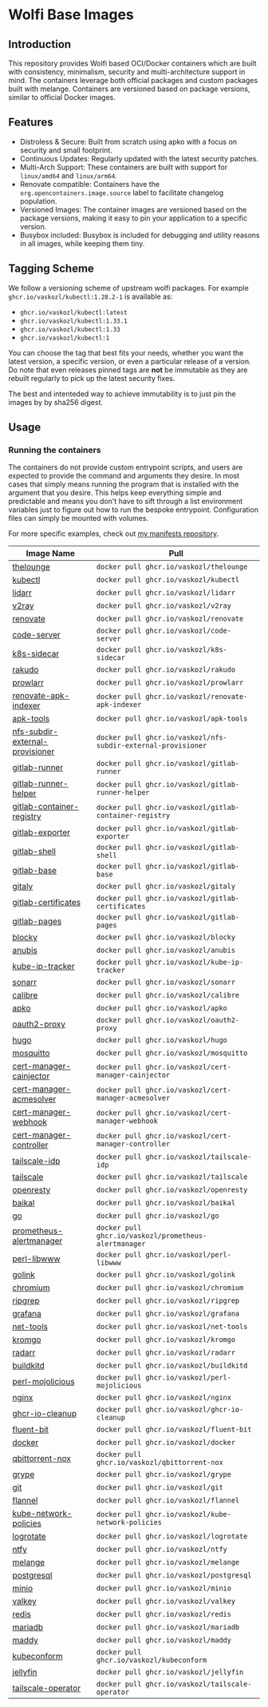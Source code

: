 # Wolfi Base Images

## Introduction

This repository provides Wolfi based OCI/Docker containers which are built with consistency, minimalism, security and multi-architecture support in mind. The containers leverage both official packages and custom packages built with melange. Containers are versioned based on package versions, similar to official Docker images.

## Features

- Distroless & Secure: Built from scratch using apko with a focus on security and small footprint.
- Continuous Updates: Regularly updated with the latest security patches.
- Multi-Arch Support: These containers are built with support for `linux/amd64` and `linux/arm64`.
- Renovate compatible: Containers have the `org.opencontainers.image.source` label to facilitate changelog population.
- Versioned Images: The container images are versioned based on the package versions, making it easy to pin your application to a specific version.
- Busybox included: Busybox is included for debugging and utility reasons in all images, while keeping them tiny.

## Tagging Scheme

We follow a versioning scheme of upstream wolfi packages. For example `ghcr.io/vaskozl/kubectl:1.28.2-1` is available as:

* `ghcr.io/vaskozl/kubectl:latest`
* `ghcr.io/vaskozl/kubectl:1.33.1`
* `ghcr.io/vaskozl/kubectl:1.33`
* `ghcr.io/vaskozl/kubectl:1`

You can choose the tag that best fits your needs, whether you want the latest version, a specific version, or even a particular release of a version. Do note that even releases pinned tags are **not** be immutable as they are rebuilt regularly to pick up the latest security fixes.

The best and intenteded way to achieve immutability is to just pin the images by by sha256 digest.

## Usage

### Running the containers

The containers do not provide custom entrypoint scripts, and users are expected to provide the command and arguments they desire. In most cases that simply means running the program that is installed with the argument that you desire. This helps keep everything simple and predictable and means you don't have to sift through a list environment variables just to figure out how to run the bespoke entrypoint. Configuration files can simply be mounted with volumes.

For more specific examples, check out [my manifests repository](https://github.com/vaskozl/home-infra).

| Image Name | Pull |
| ------------------------------------------------------------ | ---------------------------------------------------------------  |
| [thelounge](./thelounge.yaml)                                | `docker pull ghcr.io/vaskozl/thelounge`                          |
| [kubectl](./kubectl.yaml)                                    | `docker pull ghcr.io/vaskozl/kubectl`                            |
| [lidarr](./lidarr.yaml)                                      | `docker pull ghcr.io/vaskozl/lidarr`                             |
| [v2ray](./v2ray.yaml)                                        | `docker pull ghcr.io/vaskozl/v2ray`                              |
| [renovate](./renovate.yaml)                                  | `docker pull ghcr.io/vaskozl/renovate`                           |
| [code-server](./code-server.yaml)                            | `docker pull ghcr.io/vaskozl/code-server`                        |
| [k8s-sidecar](./k8s-sidecar.yaml)                            | `docker pull ghcr.io/vaskozl/k8s-sidecar`                        |
| [rakudo](./rakudo.yaml)                                      | `docker pull ghcr.io/vaskozl/rakudo`                             |
| [prowlarr](./prowlarr.yaml)                                  | `docker pull ghcr.io/vaskozl/prowlarr`                           |
| [renovate-apk-indexer](./renovate-apk-indexer.yaml)          | `docker pull ghcr.io/vaskozl/renovate-apk-indexer`               |
| [apk-tools](./apk-tools.yaml)                                | `docker pull ghcr.io/vaskozl/apk-tools`                          |
| [nfs-subdir-external-provisioner](./nfs-subdir-external-provisioner.yaml) | `docker pull ghcr.io/vaskozl/nfs-subdir-external-provisioner`    |
| [gitlab-runner](./gitlab/gitlab-runner.yaml)                 | `docker pull ghcr.io/vaskozl/gitlab-runner`                      |
| [gitlab-runner-helper](./gitlab/gitlab-runner-helper.yaml)   | `docker pull ghcr.io/vaskozl/gitlab-runner-helper`               |
| [gitlab-container-registry](./gitlab/gitlab-container-registry.yaml) | `docker pull ghcr.io/vaskozl/gitlab-container-registry`          |
| [gitlab-exporter](./gitlab/gitlab-exporter.yaml)             | `docker pull ghcr.io/vaskozl/gitlab-exporter`                    |
| [gitlab-shell](./gitlab/gitlab-shell.yaml)                   | `docker pull ghcr.io/vaskozl/gitlab-shell`                       |
| [gitlab-base](./gitlab/gitlab-base.yaml)                     | `docker pull ghcr.io/vaskozl/gitlab-base`                        |
| [gitaly](./gitlab/gitaly.yaml)                               | `docker pull ghcr.io/vaskozl/gitaly`                             |
| [gitlab-certificates](./gitlab/gitlab-certificates.yaml)     | `docker pull ghcr.io/vaskozl/gitlab-certificates`                |
| [gitlab-pages](./gitlab/gitlab-pages.yaml)                   | `docker pull ghcr.io/vaskozl/gitlab-pages`                       |
| [blocky](./blocky.yaml)                                      | `docker pull ghcr.io/vaskozl/blocky`                             |
| [anubis](./anubis.yaml)                                      | `docker pull ghcr.io/vaskozl/anubis`                             |
| [kube-ip-tracker](./kube-ip-tracker.yaml)                    | `docker pull ghcr.io/vaskozl/kube-ip-tracker`                    |
| [sonarr](./sonarr.yaml)                                      | `docker pull ghcr.io/vaskozl/sonarr`                             |
| [calibre](./calibre.yaml)                                    | `docker pull ghcr.io/vaskozl/calibre`                            |
| [apko](./apko.yaml)                                          | `docker pull ghcr.io/vaskozl/apko`                               |
| [oauth2-proxy](./oauth2-proxy.yaml)                          | `docker pull ghcr.io/vaskozl/oauth2-proxy`                       |
| [hugo](./hugo.yaml)                                          | `docker pull ghcr.io/vaskozl/hugo`                               |
| [mosquitto](./mosquitto.yaml)                                | `docker pull ghcr.io/vaskozl/mosquitto`                          |
| [cert-manager-cainjector](./cert-manager/cert-manager-cainjector.yaml) | `docker pull ghcr.io/vaskozl/cert-manager-cainjector`            |
| [cert-manager-acmesolver](./cert-manager/cert-manager-acmesolver.yaml) | `docker pull ghcr.io/vaskozl/cert-manager-acmesolver`            |
| [cert-manager-webhook](./cert-manager/cert-manager-webhook.yaml) | `docker pull ghcr.io/vaskozl/cert-manager-webhook`               |
| [cert-manager-controller](./cert-manager/cert-manager-controller.yaml) | `docker pull ghcr.io/vaskozl/cert-manager-controller`            |
| [tailscale-idp](./tailscale-idp.yaml)                        | `docker pull ghcr.io/vaskozl/tailscale-idp`                      |
| [tailscale](./tailscale.yaml)                                | `docker pull ghcr.io/vaskozl/tailscale`                          |
| [openresty](./openresty.yaml)                                | `docker pull ghcr.io/vaskozl/openresty`                          |
| [baikal](./baikal.yaml)                                      | `docker pull ghcr.io/vaskozl/baikal`                             |
| [go](./go.yaml)                                              | `docker pull ghcr.io/vaskozl/go`                                 |
| [prometheus-alertmanager](./prometheus-alertmanager.yaml)    | `docker pull ghcr.io/vaskozl/prometheus-alertmanager`            |
| [perl-libwww](./perl-libwww.yaml)                            | `docker pull ghcr.io/vaskozl/perl-libwww`                        |
| [golink](./golink.yaml)                                      | `docker pull ghcr.io/vaskozl/golink`                             |
| [chromium](./chromium.yaml)                                  | `docker pull ghcr.io/vaskozl/chromium`                           |
| [ripgrep](./ripgrep.yaml)                                    | `docker pull ghcr.io/vaskozl/ripgrep`                            |
| [grafana](./grafana.yaml)                                    | `docker pull ghcr.io/vaskozl/grafana`                            |
| [net-tools](./net-tools.yaml)                                | `docker pull ghcr.io/vaskozl/net-tools`                          |
| [kromgo](./kromgo.yaml)                                      | `docker pull ghcr.io/vaskozl/kromgo`                             |
| [radarr](./radarr.yaml)                                      | `docker pull ghcr.io/vaskozl/radarr`                             |
| [buildkitd](./buildkitd.yaml)                                | `docker pull ghcr.io/vaskozl/buildkitd`                          |
| [perl-mojolicious](./perl-mojolicious.yaml)                  | `docker pull ghcr.io/vaskozl/perl-mojolicious`                   |
| [nginx](./nginx.yaml)                                        | `docker pull ghcr.io/vaskozl/nginx`                              |
| [ghcr-io-cleanup](./.github/workflows/ghcr-io-cleanup.yaml)  | `docker pull ghcr.io/vaskozl/ghcr-io-cleanup`                    |
| [fluent-bit](./fluent-bit.yaml)                              | `docker pull ghcr.io/vaskozl/fluent-bit`                         |
| [docker](./docker.yaml)                                      | `docker pull ghcr.io/vaskozl/docker`                             |
| [qbittorrent-nox](./qbittorrent-nox.yaml)                    | `docker pull ghcr.io/vaskozl/qbittorrent-nox`                    |
| [grype](./grype.yaml)                                        | `docker pull ghcr.io/vaskozl/grype`                              |
| [git](./git.yaml)                                            | `docker pull ghcr.io/vaskozl/git`                                |
| [flannel](./flannel.yaml)                                    | `docker pull ghcr.io/vaskozl/flannel`                            |
| [kube-network-policies](./kube-network-policies.yaml)        | `docker pull ghcr.io/vaskozl/kube-network-policies`              |
| [logrotate](./logrotate.yaml)                                | `docker pull ghcr.io/vaskozl/logrotate`                          |
| [ntfy](./ntfy.yaml)                                          | `docker pull ghcr.io/vaskozl/ntfy`                               |
| [melange](./melange.yaml)                                    | `docker pull ghcr.io/vaskozl/melange`                            |
| [postgresql](./postgresql.yaml)                              | `docker pull ghcr.io/vaskozl/postgresql`                         |
| [minio](./minio.yaml)                                        | `docker pull ghcr.io/vaskozl/minio`                              |
| [valkey](./valkey.yaml)                                      | `docker pull ghcr.io/vaskozl/valkey`                             |
| [redis](./redis.yaml)                                        | `docker pull ghcr.io/vaskozl/redis`                              |
| [mariadb](./mariadb.yaml)                                    | `docker pull ghcr.io/vaskozl/mariadb`                            |
| [maddy](./maddy.yaml)                                        | `docker pull ghcr.io/vaskozl/maddy`                              |
| [kubeconform](./kubeconform.yaml)                            | `docker pull ghcr.io/vaskozl/kubeconform`                        |
| [jellyfin](./jellyfin.yaml)                                  | `docker pull ghcr.io/vaskozl/jellyfin`                           |
| [tailscale-operator](./tailscale-operator.yaml)              | `docker pull ghcr.io/vaskozl/tailscale-operator`                 |
